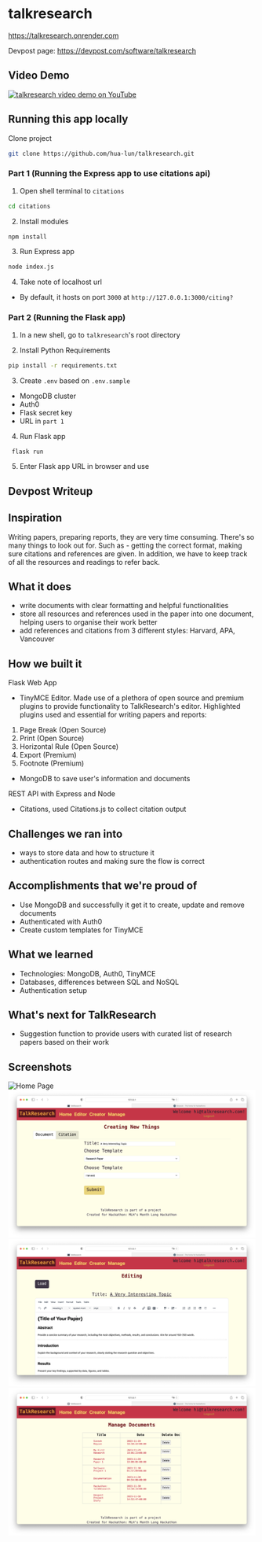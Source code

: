 # talkresearch
https://talkresearch.onrender.com

Devpost page: https://devpost.com/software/talkresearch 

## Video Demo
[![talkresearch video demo on YouTube](https://img.youtube.com/vi/MfSLZj6D1J0/0.jpg)](https://www.youtube.com/watch?v=MfSLZj6D1J0)

## Running this app locally

Clone project
```bash
git clone https://github.com/hua-lun/talkresearch.git 
```

### Part 1 (Running the Express app to use citations api)
1. Open shell terminal to `citations`
```bash
cd citations
```

2. Install modules
```bash
npm install 
```

3. Run Express app
```bash
node index.js 
```

4. Take note of localhost url
- By default, it hosts on port `3000` at `http://127.0.0.1:3000/citing?`
### Part 2 (Running the Flask app)
1. In a new shell, go to `talkresearch`'s root directory

2. Install Python Requirements
```bash
pip install -r requirements.txt
```

3. Create `.env` based on `.env.sample`
- MongoDB cluster
- Auth0 
- Flask secret key
- URL in `part 1`

4. Run Flask app
```bash
 flask run
```

5. Enter Flask app URL in browser and use

## Devpost Writeup
## Inspiration
Writing papers, preparing reports, they are very time consuming. 
There's so many things to look out for. Such as - getting the correct format, making sure citations and references are given. In addition, we have to keep track of all the resources and readings to refer back. 

## What it does
- write documents with clear formatting and helpful functionalities
- store all resources and references used in the paper into one document, helping users to organise their work better
- add references and citations from 3 different styles: Harvard, APA, Vancouver

## How we built it
 Flask Web App
- TinyMCE Editor. Made use of a plethora of open source and premium plugins to provide functionality to TalkResearch's editor. 
Highlighted plugins used and essential for writing papers and reports:
1. Page Break (Open Source)
2. Print (Open Source)
3. Horizontal Rule (Open Source)
4. Export (Premium)
5. Footnote (Premium) 
- MongoDB to save user's information and documents

REST API with Express and Node
- Citations, used Citations.js to collect citation output

## Challenges we ran into
- ways to store data and how to structure it
-  authentication routes and making sure the flow is correct

## Accomplishments that we're proud of
- Use MongoDB and successfully it get it to create, update and remove documents
- Authenticated with Auth0
- Create custom templates for TinyMCE

## What we learned
- Technologies: MongoDB, Auth0, TinyMCE
- Databases, differences between SQL and NoSQL
- Authentication setup

## What's next for TalkResearch
- Suggestion function to provide users with curated list of research papers based on their work

## Screenshots
![Home Page](https://d112y698adiu2z.cloudfront.net/photos/production/software_photos/002/686/262/datas/original.png)
![Creator Page](https://github.com/hua-lun/talkresearch/blob/main/static/create.png)
![Editor Page](https://github.com/hua-lun/talkresearch/blob/main/static/edit.png)
![Manage Page](https://github.com/hua-lun/talkresearch/blob/main/static/manage.png)
